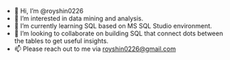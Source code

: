 - 👋 Hi, I’m @royshin0226
- 👀 I’m interested in data mining and analysis.
- 🌱 I’m currently learning SQL based on MS SQL Studio environment.
- 💞️ I’m looking to collaborate on building SQL that connect dots between the tables to get useful insights.
- 📫 Please reach out to me via royshin0226@gmail.com

<!---
royshin0226/royshin0226 is a ✨ special ✨ repository because its `README.md` (this file) appears on your GitHub profile.
You can click the Preview link to take a look at your changes.
--->
